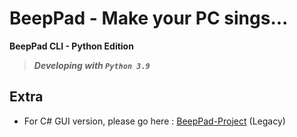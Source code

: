 # BeepPad - Make your PC sings...
**BeepPad CLI - Python Edition**

>***Developing with `Python 3.9`***

## Extra
- For C# GUI version, please go here : [BeepPad-Project](https://github.com/richeyphu/BeepPad-Project/) (Legacy)
